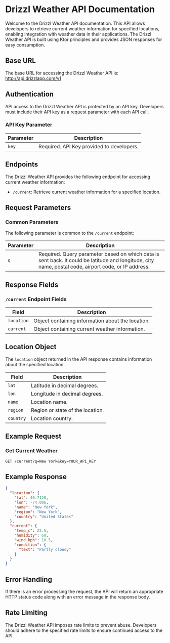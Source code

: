 # Drizzl Weather API Documentation

Welcome to the Drizzl Weather API documentation. This API allows developers to retrieve current weather information for specified locations, enabling integration with weather data in their applications. The Drizzl Weather API is built using Ktor principles and provides JSON responses for easy consumption.

## Base URL

The base URL for accessing the Drizzl Weather API is: http://api.drizzlapp.com/v1

## Authentication

API access to the Drizzl Weather API is protected by an API key. Developers must include their API key as a request parameter with each API call.

### API Key Parameter

Parameter | Description
--- | ---
`key` | Required. API Key provided to developers.

## Endpoints

The Drizzl Weather API provides the following endpoint for accessing current weather information:

- `/current`: Retrieve current weather information for a specified location.

## Request Parameters

### Common Parameters

The following parameter is common to the `/current` endpoint:

Parameter | Description
--- | ---
`q` | Required. Query parameter based on which data is sent back. It could be latitude and longitude, city name, postal code, airport code, or IP address.

## Response Fields

### `/current` Endpoint Fields

Field | Description
--- | ---
`location` | Object containing information about the location.
`current` | Object containing current weather information.

## Location Object

The `location` object returned in the API response contains information about the specified location.

Field | Description
--- | ---
`lat` | Latitude in decimal degrees.
`lon` | Longitude in decimal degrees.
`name` | Location name.
`region` | Region or state of the location.
`country` | Location country.

## Example Request

### Get Current Weather

```GET /current?q=New York&key=YOUR_API_KEY ```


## Example Response

```json
{
  "location": {
    "lat": 40.7128,
    "lon": -74.006,
    "name": "New York",
    "region": "New York",
    "country": "United States"
  },
  "current": {
    "temp_c": 23.5,
    "humidity": 60,
    "wind_kph": 10.5,
    "condition": {
      "text": "Partly cloudy"
    }
  }
}
```

## Error Handling
If there is an error processing the request, the API will return an appropriate HTTP status code along with an error message in the response body.

## Rate Limiting
The Drizzl Weather API imposes rate limits to prevent abuse. Developers should adhere to the specified rate limits to ensure continued access to the API.


